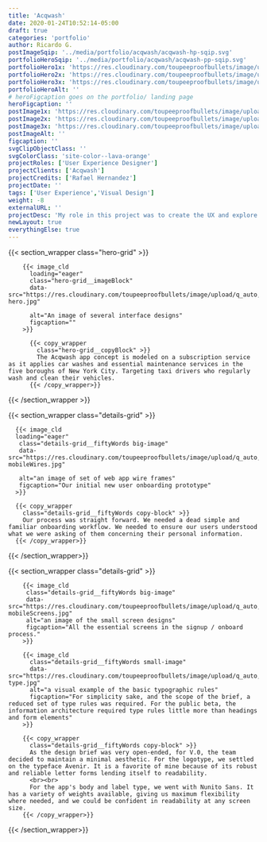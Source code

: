 ```yaml
---
title: 'Acqwash'
date: 2020-01-24T10:52:14-05:00
draft: true
categories: 'portfolio'
author: Ricardo G.
postImageSqip: '../media/portfolio/acqwash/acqwash-hp-sqip.svg'
portfolioHeroSqip: '../media/portfolio/acqwash/acqwash-pp-sqip.svg'
portfolioHero1x: 'https://res.cloudinary.com/toupeeproofbullets/image/upload/c_scale,q_80,w_1280/v1580149839/acqwash/acqwash-hero.jpg'
portfolioHero2x: 'https://res.cloudinary.com/toupeeproofbullets/image/upload/c_scale,dpr_2.0,q_80,w_1280/v1580149839/acqwash/acqwash-hero.jpg'
portfolioHero3x: 'https://res.cloudinary.com/toupeeproofbullets/image/upload/c_scale,dpr_3.0,q_80,w_1280/v1580149839/acqwash/acqwash-hero.jpg'
portfolioHeroAlt: ''
# heroFigcaption goes on the portfolio/ landing page
heroFigcaption: ''
postImage1x: 'https://res.cloudinary.com/toupeeproofbullets/image/upload/t_hp_portfolio/v1581362141/acqwash/tablet.jpg'
postImage2x: 'https://res.cloudinary.com/toupeeproofbullets/image/upload/t_hp_portfolio_2x/v1581362141/acqwash/tablet.jpg'
postImage3x: 'https://res.cloudinary.com/toupeeproofbullets/image/upload/t_hp_portfolio_3x/v1581362141/acqwash/tablet.jpg'
postImageAlt: ''
figcaption: ''
svgClipObjectClass: ''
svgColorClass: 'site-color--lava-orange'
projectRoles: ['User Experience Designer']
projectClients: ['Acqwash']
projectCredits: ['Rafael Hernandez']
projectDate: ''
tags: ['User Experience','Visual Design']
weight: -8
externalURL: ''
projectDesc: 'My role in this project was to create the UX and explore visual designs for this exciting NYC startup.'
newLayout: true
everythingElse: true
---
```


{{< section_wrapper class="hero-grid" >}}

        {{< image_cld
          loading="eager"
          class="hero-grid__imageBlock"
          data-src="https://res.cloudinary.com/toupeeproofbullets/image/upload/q_auto,w_auto,c_scale,f_auto/v1580149839/acqwash/acqwash-hero.jpg"
          
          alt="An image of several interface designs"
          figcaption=""
        >}}

          {{< copy_wrapper
            class="hero-grid__copyBlock" >}}
            The Acqwash app concept is modeled on a subscription service as it applies car washes and essential maintenance services in the five boroughs of New York City. Targeting taxi drivers who regularly wash and clean their vehicles.
          {{< /copy_wrapper>}}

{{< /section_wrapper >}}

{{< section_wrapper class="details-grid" >}}

      {{< image_cld
      loading="eager"
       class="details-grid__fiftyWords big-image"
       data-src="https://res.cloudinary.com/toupeeproofbullets/image/upload/q_auto,w_auto,c_scale,f_auto/v1580149837/acqwash/acqwash-mobileWires.jpg"
       
       alt="an image of set of web app wire frames"
       figcaption="Our initial new user onboarding prototype"
      >}}

      {{< copy_wrapper
        class="details-grid__fiftyWords copy-block" >}}
        Our process was straight forward. We needed a dead simple and familiar onboarding workflow. We needed to ensure our users understood what we were asking of them concerning their personal information.
      {{< /copy_wrapper>}}

{{< /section_wrapper>}}

{{< section_wrapper class="details-grid" >}}

        {{< image_cld
         class="details-grid__fiftyWords big-image"
         data-src="https://res.cloudinary.com/toupeeproofbullets/image/upload/q_auto,w_auto,c_scale,f_auto/v1580149837/acqwash/acqwash-mobileScreens.jpg"
         alt="an image of the small screen designs"
         figcaption="All the essential screens in the signup / onboard process."
        >}}

        {{< image_cld
          class="details-grid__fiftyWords small-image"
          data-src="https://res.cloudinary.com/toupeeproofbullets/image/upload/q_auto,w_auto,c_scale,f_auto/v1581366095/acqwash/acqwash-type.jpg"
          alt="a visual example of the basic typographic rules"
          figcaption="For simplicity sake, and the scope of the brief, a reduced set of type rules was required. For the public beta, the information architecture required type rules little more than headings and form elements"
        >}}

        {{< copy_wrapper
          class="details-grid__fiftyWords copy-block" >}}
          As the design brief was very open-ended, for V.0, the team decided to maintain a minimal aesthetic. For the logotype, we settled on the typeface Avenir. It is a favorite of mine because of its robust and reliable letter forms lending itself to readability.
          <br><br>
          For the app's body and label type, we went with Nunito Sans. It has a variety of weights available, giving us maximum flexibility where needed, and we could be confident in readability at any screen size.
        {{< /copy_wrapper>}}

{{< /section_wrapper>}}
